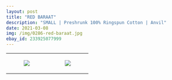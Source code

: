 ```yaml
---
layout: post
title: "RED BARAAT"
description: "SMALL | Preshrunk 100% Ringspun Cotton | Anvil"
date: 2021-03-08
img: /img/0286-red-baraat.jpg
ebay_id: 233925077999
---
```




<table style="width:100%;"><tr><td style="vertical-align:top;">
      <figure class="tmblr-full" data-orig-height="2048" data-orig-width="1365" data-orig-src="https://concertshirts.netlify.app/shirts/0286/0286-01.jpg"><img src="https://64.media.tumblr.com/20f5fded8c6ce9fe142ec5f3f0e95cbd/b60d59ab27ef882b-30/s540x810/d1d05c8434e34014f698bf8675816d7995be955f.jpg" data-orig-height="2048" data-orig-width="1365" data-orig-src="https://concertshirts.netlify.app/shirts/0286/0286-01.jpg"/></figure></td>
    <td style="vertical-align:top;">
      <figure class="tmblr-full" data-orig-height="2048" data-orig-width="1365" data-orig-src="https://concertshirts.netlify.app/shirts/0286/0286-02.jpg"><img src="https://64.media.tumblr.com/ebbe62a32da8b88ea879208c6b6feee5/b60d59ab27ef882b-5d/s540x810/77f76a487b41fa74c7e4b5d863dc6f5989b6d27e.jpg" data-orig-height="2048" data-orig-width="1365" data-orig-src="https://concertshirts.netlify.app/shirts/0286/0286-02.jpg"/></figure></td>
  </tr></table>
